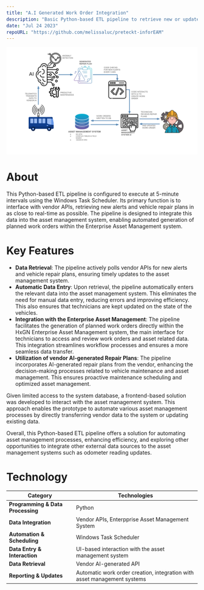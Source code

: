 ```yaml
---
title: "A.I Generated Work Order Integration"
description: "Basic Python-based ETL pipeline to retrieve new or updated bus repair plans from the vendor system. Automated the integration process by triggering form-filling with vendor alert data and repair plans, seamlessly creating new work orders in the asset management system."
date: "Jul 24 2023"
repoURL: "https://github.com/melissaluc/preteckt-inforEAM"
---
```

![concept](./preteckt-inforEam.svg)

# About
This Python-based ETL pipeline is configured to execute at 5-minute intervals using the Windows Task Scheduler. Its primary function is to interface with vendor APIs, retrieving new alerts and vehicle repair plans in as close to real-time as possible. The pipeline is designed to integrate this data into the asset management system, enabling automated generation of planned work orders within the Enterprise Asset Management system.

# Key Features
- **Data Retrieval**: The pipeline actively polls vendor APIs for new alerts and vehicle repair plans, ensuring timely updates to the asset management system.
- **Automatic Data Entry**: Upon retrieval, the pipeline automatically enters the relevant data into the asset management system. This eliminates the need for manual data entry, reducing errors and improving efficiency. This also ensures that technicians are kept updated on the state of the vehicles.
- **Integration with the Enterprise Asset Management**: The pipeline facilitates the generation of planned work orders directly within the HxGN Enterprise Asset Management system, the main interface for technicians to access and review work orders and asset related data. This integration streamlines workflow processes and ensures a more seamless data transfer.
- **Utilization of vendor AI-generated Repair Plans**: The pipeline incorporates AI-generated repair plans from the vendor, enhancing the decision-making processes related to vehicle maintenance and asset management. This ensures proactive maintenance scheduling and optimized asset management.


Given limited access to the system database, a frontend-based solution was developed to interact with the asset management system. This approach enables the prototype to automate various asset management processes by directly transferring vendor data to the system or updating existing data.

Overall, this Python-based ETL pipeline offers a solution for automating asset management processes, enhancing efficiency, and exploring other opportunities to integrate other external data sources to the asset management systems such as odometer reading updates.

# Technology
| **Category**                | **Technologies**                                                                 |
|-----------------------------|---------------------------------------------------------------------------------------|
| **Programming & Data Processing** | Python                                                                          |
| **Data Integration**           | Vendor APIs, Enterpprise Asset Management System                         |
| **Automation & Scheduling**    | Windows Task Scheduler                                                            |
| **Data Entry & Interaction**   | UI-based interaction with the asset management system                        |
| **Data Retrieval**             | Vendor AI-generated API                                  |
| **Reporting & Updates**        | Automatic work order creation, integration with asset management systems           |
